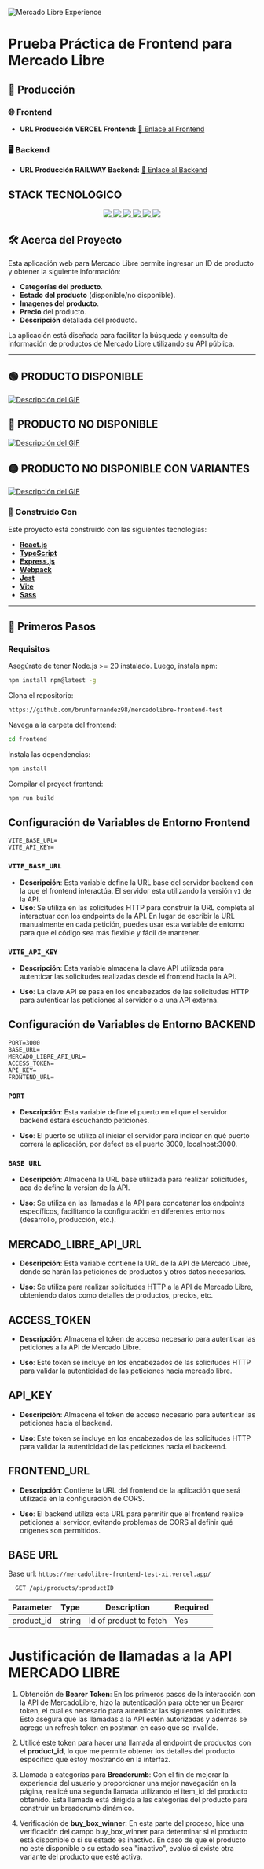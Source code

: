 ![Mercado Libre Experience](https://cdn.dribbble.com/users/1490688/screenshots/5467268/media/b6c10b995fce88fcedffa7dc30e020e9.gif)

# Prueba Práctica de Frontend para Mercado Libre

## 🚀 Producción

### 🌐 Frontend

- **URL Producción VERCEL Frontend:** [🔗 Enlace al Frontend](https://mercadolibre-frontend-test-xi.vercel.app)

### 🖥️ Backend

- **URL Producción RAILWAY Backend:** [🔗 Enlace al Backend](https://mercadolibre-frontend-test-production.up.railway.app)

## STACK TECNOLOGICO

<div align="center">
  <a href="">
    <img src="https://img.shields.io/badge/React-18.3.2-61dafb?style=for-the-badge&logo=react&logoColor=61dafb&color=20232a">
    <img src="https://img.shields.io/badge/TypeScript-5.5.4-3178c6?style=for-the-badge&logo=typescript&logoColor=white">
    <img src="https://img.shields.io/badge/Express-4.19.2-000000?style=for-the-badge&logo=express&logoColor=white">
    <img src="https://img.shields.io/badge/Vite-5.4.1-646CFF?style=for-the-badge&logo=vite&logoColor=white">
    <img src="https://img.shields.io/badge/Jest-27.x-C21325?style=for-the-badge&logo=jest&logoColor=white">
    <img src="https://img.shields.io/badge/Sass-1.77.8-CC6699?style=for-the-badge&logo=sass&logoColor=white">
  </a>
</div>

## 🛠️ Acerca del Proyecto

Esta aplicación web para Mercado Libre permite ingresar un ID de producto y obtener la siguiente información:

- **Categorías del producto**.
- **Estado del producto** (disponible/no disponible).
- **Imagenes del producto**.
- **Precio** del producto.
- **Descripción** detallada del producto.

La aplicación está diseñada para facilitar la búsqueda y consulta de información de productos de Mercado Libre utilizando su API pública.

---

## 🟢 PRODUCTO DISPONIBLE

[![Descripción del GIF](doc/gif-3.gif)](doc/gif-n/nombre-del-gif.gif)

## 🔴 PRODUCTO NO DISPONIBLE

[![Descripción del GIF](doc/gif-2.gif)](doc/gif-n/nombre-del-gif.gif)

## 🟡 PRODUCTO NO DISPONIBLE CON VARIANTES

[![Descripción del GIF](doc/gif-1.gif)](doc/gif-n/nombre-del-gif.gif)

### 🔧 Construido Con

Este proyecto está construido con las siguientes tecnologías:

- **[React.js](https://reactjs.org/)**
- **[TypeScript](https://www.typescriptlang.org/)**
- **[Express.js](https://expressjs.com/)**
- **[Webpack](https://webpack.js.org/)**
- **[Jest](https://jestjs.io/)**
- **[Vite](https://vitejs.dev/)**
- **[Sass](https://sass-lang.com)**

---

## 🚀 Primeros Pasos

### Requisitos

Asegúrate de tener Node.js >= 20 instalado. Luego, instala npm:

```sh
npm install npm@latest -g
```

Clona el repositorio:

```sh
https://github.com/brunfernandez98/mercadolibre-frontend-test
```

Navega a la carpeta del frontend:

```sh
cd frontend
```

Instala las dependencias:

```sh
npm install
```

Compilar el proyect frontend:

```sh
npm run build
```

## Configuración de Variables de Entorno Frontend

```env
VITE_BASE_URL=
VITE_API_KEY=
```

### `VITE_BASE_URL`

- **Descripción**: Esta variable define la URL base del servidor backend con la que el frontend interactúa. El servidor esta utilizando la versión `v1` de la API.
- **Uso**: Se utiliza en las solicitudes HTTP para construir la URL completa al interactuar con los endpoints de la API. En lugar de escribir la URL manualmente en cada petición, puedes usar esta variable de entorno para que el código sea más flexible y fácil de mantener.

### `VITE_API_KEY`

- **Descripción**: Esta variable almacena la clave API utilizada para autenticar las solicitudes realizadas desde el frontend hacia la API.

- **Uso**: La clave API se pasa en los encabezados de las solicitudes HTTP para autenticar las peticiones al servidor o a una API externa.

## Configuración de Variables de Entorno BACKEND

```env
PORT=3000
BASE_URL=
MERCADO_LIBRE_API_URL=
ACCESS_TOKEN=
API_KEY=
FRONTEND_URL=
```

### `PORT`

- **Descripción**: Esta variable define el puerto en el que el servidor backend estará escuchando peticiones.

- **Uso**: El puerto se utiliza al iniciar el servidor para indicar en qué puerto correrá la aplicación, por defect es el puerto 3000, localhost:3000.

### `BASE URL`

- **Descripción**:
  Almacena la URL base utilizada para realizar solicitudes, aca de define la version de la API.

- **Uso**: Se utiliza en las llamadas a la API para concatenar los endpoints específicos, facilitando la configuración en diferentes entornos (desarrollo, producción, etc.).

## MERCADO_LIBRE_API_URL

- **Descripción**: Esta variable contiene la URL de la API de Mercado Libre, donde se harán las peticiones de productos y otros datos necesarios.

- **Uso**: Se utiliza para realizar solicitudes HTTP a la API de Mercado Libre, obteniendo datos como detalles de productos, precios, etc.

## ACCESS_TOKEN

- **Descripción**: Almacena el token de acceso necesario para autenticar las peticiones a la API de Mercado Libre.

- **Uso**: Este token se incluye en los encabezados de las solicitudes HTTP para validar la autenticidad de las peticiones hacia mercado libre.

## API_KEY

- **Descripción**: Almacena el token de acceso necesario para autenticar las peticiones hacia el backend.

- **Uso**: Este token se incluye en los encabezados de las solicitudes HTTP para validar la autenticidad de las peticiones hacia el backeend.

## FRONTEND_URL

- **Descripción**: Contiene la URL del frontend de la aplicación que será utilizada en la configuración de CORS.

- **Uso**: El backend utiliza esta URL para permitir que el frontend realice peticiones al servidor, evitando problemas de CORS al definir qué orígenes son permitidos.

## BASE URL

Base url: `https://mercadolibre-frontend-test-xi.vercel.app/`

```bash
  GET /api/products/:productID
```

| Parameter  | Type   | Description            | Required |
| ---------- | ------ | ---------------------- | -------- |
| product_id | string | Id of product to fetch | Yes      |

# Justificación de llamadas a la API MERCADO LIBRE

1. Obtención de **Bearer Token**: En los primeros pasos de la interacción con la API de MercadoLibre, hizo la autenticación para obtener un Bearer token, el cual es necesario para autenticar las siguientes solicitudes. Esto asegura que las llamadas a la API estén autorizadas y ademas se agrego un refresh token en postman en caso que se invalide.

2. Utilicé este token para hacer una llamada al endpoint de productos con el **product_id**, lo que me permite obtener los detalles del producto específico que estoy mostrando en la interfaz.

3. Llamada a categorías para **Breadcrumb**: Con el fin de mejorar la experiencia del usuario y proporcionar una mejor navegación en la página, realicé una segunda llamada utilizando el item_id del producto obtenido. Esta llamada está dirigida a las categorías del producto para construir un breadcrumb dinámico.

4. Verificación de **buy_box_winner**: En esta parte del proceso, hice una verificación del campo buy_box_winner para determinar si el producto está disponible o si su estado es inactivo. En caso de que el producto no esté disponible o su estado sea "inactivo", evalúo si existe otra variante del producto que esté activa.
